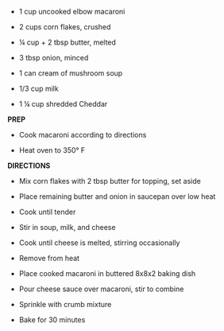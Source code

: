 -   1 cup uncooked elbow macaroni

-   2 cups corn flakes, crushed

-   ¼ cup + 2 tbsp butter, melted

-   3 tbsp onion, minced

-   1 can cream of mushroom soup

-   1/3 cup milk

-   1 ¼ cup shredded Cheddar

**PREP**

-   Cook macaroni according to directions

-   Heat oven to 350° F

**DIRECTIONS**

-   Mix corn flakes with 2 tbsp butter for topping, set aside

-   Place remaining butter and onion in saucepan over low heat

-   Cook until tender

-   Stir in soup, milk, and cheese

-   Cook until cheese is melted, stirring occasionally

-   Remove from heat

-   Place cooked macaroni in buttered 8x8x2 baking dish

-   Pour cheese sauce over macaroni, stir to combine

-   Sprinkle with crumb mixture

-   Bake for 30 minutes
